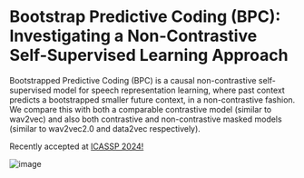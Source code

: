 # Bootstrap Predictive Coding (BPC): Investigating a Non-Contrastive Self-Supervised Learning Approach

Bootstrapped Predictive Coding (BPC) is a causal non-contrastive self-supervised model for speech representation learning, where past context predicts a bootstrapped smaller future context, in a non-contrastive fashion. We compare this with both a comparable contrastive model (similar to wav2vec) and also both contrastive and non-contrastive masked models (similar to wav2vec2.0 and data2vec respectively).

Recently accepted at [ICASSP 2024!](https://ieeexplore.ieee.org/document/10447173)

![image](https://github.com/user-attachments/assets/b48fa56f-01ef-4cc6-8a72-b8b7d5a4a664)
